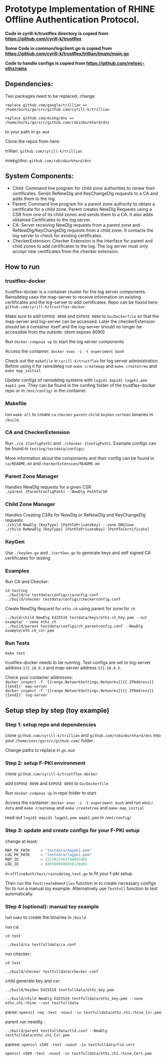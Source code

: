  # Prototype Implementation of RHINE Offline Authentication Protocol. 

**Code in cyrill-k/trustflex directory is copied from https://github.com/cyrill-k/trustflex**

**Some Code in common/logclient.go is copied from https://github.com/cyrill-k/trustflex/trillian/tmain/main.go**

**Code to handle configs is copied from https://github.com/netsec-ethz/rains**

## Dependencies: 
Two packages need to be replaced, change 

```replace github.com/google/trillian => /home/burki/go/src/github.com/cyrill-k/trillian```

```replace github.com/miekg/dns => /home/burki/go/src/github.com/robinburkhard/dns```

to your path in `go.mod`

Clone the repos from here: 

trillian: `github.com/cyrill-k/trillian`

miekg/dns: `github.com/robinburkhard/dns`

## System Components: 
   - Child: Command line program for child zone authorities to renew their certificates. Sends ReNewDlg and KeyChangeDlg requests to a CA and adds them to the log. 
   - Parent: Command line program for a parent zone authority to obtain a certificate for a child zone. Parent creates NewDlg Requests using a CSR from one of its child zones and sends them to a CA. It also adds obtained Certificates to the log server.   
   - CA: Server receiving NewDlg requests from a parent zone and ReNewDlg/KeyChangeDlg requests from a child zone. It contacts the log-server to check for existing certificates. 
   - CheckerExtension: Checker Extension is the interface for parent and child zones to add certificates to the log. The log server must only accept new certificates from the checker extension.

## How to run 

### trustflex-docker 
trustflex-docker is a container cluster for the log server components. Rainsdeleg uses the map-server to receive information on existing certificates and the log-server  to add certificates. 
Repo can be found here: ``github.com/cyrill-k/trustflex-docker``

Make sure to add ``EXPOSE 8090`` and ``EXPOSE 8094`` to ``Go/Dockerfile`` so that the map-server and log-server can be accessed. Later the checkerExtension should be a container itself and the log-server should no longer be accessible from the outside. (dont expose 8090)

Run `docker-compose up` to start the log server components

Access the container: ``docker exec -i -t experiment bash``

Check out the `makefile` in `cyrill-k/trustflex` for log server administration.
Before using it for rainsdeleg  run
`make createmap` and `make createtree` and `make map_initial`

Update configs of rainsdeleg systems with `logid1 mapid1 logpk1.pem mapk1.pem`. They can be found in 
the confing folder of the trustflex-docker repo or in `/mnt/config/` in the container. 

### Makefile

run ``make all`` to create `ca` `checker` `parent` `child` `keyGen` `certGen` binaries in `/build`.  

### CA and CheckerExtension 

Run `./ca [ConfigPath]` and `./checker [ConfigPath]`. 
Example configs can be found in `testing/testdata/configs/`

More information about the components and their config can be found in `ca/README.md` and `checkerExtension/README.md`

### Parent Zone Manager

Handles NewDlg requests for a given CSR \
`./parent [ParentConfigPath] --NewDlg PathToCSR`

### Child Zone Manager 
Handles Creating CSRs for NewDlg or ReNewDlg and KeyChangeDlg requests \
`./child NewDlg [KeyType] [PathToPrivateKey] --zone DNSZone`\
`./child ReNewDlg [KeyType] [PathToPrivateKey] [PathToCertificate]`
 

### KeyGen 

Use `./keyGen.go` and `./certGen.go` to generate keys and self signed CA certificates for testing
### Examples 

Run CA and Checker: 
```
cd testing 
../build/ca testdata/configs/caconfig.conf
../build/checker testdata/configs/checkerconfig.conf
```
Create NewDlg Request for `ethz.ch` using parent for zone for `ch`
```
../buld/child NewDlg Ed25519 testdata/keys/ethz.ch_Key.pem --out example/ --zone ethz.ch
../build/parent testdata/configs/ch_parentconfig.conf --NewDlg example/eth.ch_csr.pem
```


### Run Tests

`make test`

trustflex-docker needs to be running. Test configs are set to log-server address `172.18.0.3` and 
map-server address `172.18.0.5`. 

Check your container addresses: \
`docker inspect -f '{{range.NetworkSettings.Networks}}{{.IPAddress}}{{end}}' map-server` \
`docker inspect -f '{{range.NetworkSettings.Networks}}{{.IPAddress}}{{end}}' log-server`


## Setup step by step (toy example) 

### Step 1: setup repo and dependencies 

clone `github.com/cyrill-k/trillian` and `github.com/robinburkhard/dns` into your `/home/user/go/src/github.com/` folder. 

Change paths to replace in `go.mod` 


### Step 2: setup F-PKI environment 

clone ``github.com/cyrill-k/trustflex-docker``

add ``EXPOSE 8090`` and ``EXPOSE 8094`` to ``Go/Dockerfile``

Run `docker-compose up` in repo folder to start

Access the container: ``docker exec -i -t experiment bash`` and run `mkdir data` and `make createmap` and `make createtree` and `make map_initial`

read out `logid1 mapid1 logpk1.pem mapk1.pem` in `/mnt/config/` 

### Step 3: update and create configs for your F-PKI setup 

change at least: 

```go
MAP_PK_PATH     = "testdata/mappk1.pem"
LOG_PK_PATH     = "testdata/logpk1.pem"
MAP_ID          = 3213023363744691885
LOG_ID          = 8493809986858120401
```

in `offlineAuth/test/rainsdeleg_test.go` to fit your f-pki setup. 

Then run the `TestCreateDemoFiles` function in to create necessary configs for to run a manual toy example. Alternatively use `TestFull` function to test automatically. 

### Step 4 (optional): manual toy example 

run `make` to create the binaries in `/build`

run ca: 

``cd test ``

``../build/ca testfulldata/ca.conf``


run checker: 

 ``cd test ``
 
 ``../build/checker testfulldata/checker.conf ``


child generate key and csr:

 ``../build/keyGen Ed25519 testfulldata/ethz_key.pem ``
 
 ``../build/child NewDlg Ed25519 testfulldata/ethz_key.pem --zone ethz.ch1.rhine --out testfulldata ``
 
parse: 
``openssl req -text -noout -in testfulldata/ethz.ch1.rhine_Csr.pem``


parent run newdlg :


 `` ../build/parent testfulldata/tld.conf --NewDlg testfulldata/ethz.ch1_Csr.pem ``

parese: 
 ``openssl x509 -text -noout -in testfulldata/tld.cert `` 
 
 ``openssl x509 -text -noout -in testfulldata/ethz.ch1.rhine_Cert.pem ``





